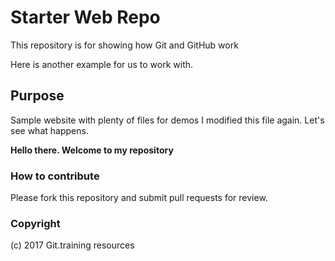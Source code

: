 # Starter Web Repo

This repository is for showing how Git and GitHub work

Here is another example for us to work with.

## Purpose

Sample website with plenty of files for demos
I modified this file again. Let's see what happens.

<strong>Hello there. Welcome to my repository</strong>

### How to contribute
Please fork this repository and submit pull requests for review.

### Copyright

(c) 2017 Git.training resources
